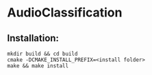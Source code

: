 # AudioClassification

## Installation:

    mkdir build && cd build
    cmake -DCMAKE_INSTALL_PREFIX=<install folder>
    make && make install
